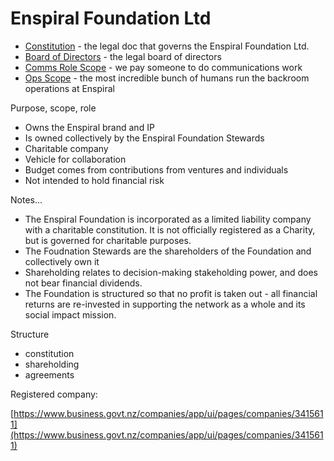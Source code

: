 # Enspiral Foundation Ltd

* [Constitution](constitution.md) - the legal doc that governs the Enspiral Foundation Ltd.
* [Board of Directors](board.md) - the legal board of directors
* [Comms Role Scope](comms-role.md) - we pay someone to do communications work
* [Ops Scope](ops-scope.md) - the most incredible bunch of humans run the backroom operations at Enspiral

Purpose, scope, role

* Owns the Enspiral brand and IP
* Is owned collectively by the Enspiral Foundation Stewards
* Charitable company
* Vehicle for collaboration
* Budget comes from contributions from ventures and individuals
* Not intended to hold financial risk

Notes...

* The Enspiral Foundation is incorporated as a limited liability company with a charitable constitution. It is not officially registered as a Charity, but is governed for charitable purposes.
* The Foudnation Stewards are the shareholders of the Foundation and collectively own it
* Shareholding relates to decision-making stakeholding power, and does not bear financial dividends.
* The Foundation is structured so that no profit is taken out - all financial returns are re-invested in supporting the network as a whole and its social impact mission.

Structure

* constitution
* shareholding
* agreements

Registered company:

[https://www.business.govt.nz/companies/app/ui/pages/companies/3415611](https://www.business.govt.nz/companies/app/ui/pages/companies/3415611)


